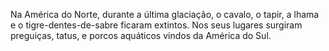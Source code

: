 ﻿Na América do Norte, durante a última glaciação, o cavalo, o tapir, a lhama e o tigre-dentes-de-sabre ficaram extintos. Nos seus lugares surgiram preguiças, tatus, e porcos aquáticos vindos da América do Sul.